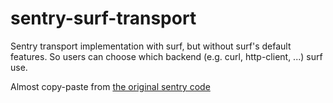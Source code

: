 # sentry-surf-transport

Sentry transport implementation with surf, but without surf's default features.
So users can choose which backend (e.g. curl, http-client, ...) surf use.

Almost copy-paste from [the original sentry code](https://github.com/getsentry/sentry-rust/blob/0.23.0/sentry/src/transports)
